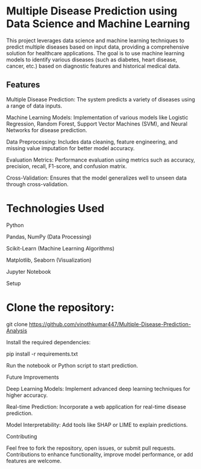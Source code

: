 # Multiple Disease Prediction using Data Science and Machine Learning

This project leverages data science and machine learning techniques to predict multiple diseases based on input data, providing a comprehensive solution for healthcare applications. The goal is to use machine learning models to identify various diseases (such as diabetes, heart disease, cancer, etc.) based on diagnostic features and historical medical data.

## Features

Multiple Disease Prediction: The system predicts a variety of diseases using a range of data inputs.

Machine Learning Models: Implementation of various models like Logistic Regression, Random Forest, Support Vector Machines (SVM), and Neural Networks for disease prediction.

Data Preprocessing: Includes data cleaning, feature engineering, and missing value imputation for better model accuracy.

Evaluation Metrics: Performance evaluation using metrics such as accuracy, precision, recall, F1-score, and confusion matrix.

Cross-Validation: Ensures that the model generalizes well to unseen data through cross-validation.

# Technologies Used

Python

Pandas, NumPy (Data Processing)

Scikit-Learn (Machine Learning Algorithms)

Matplotlib, Seaborn (Visualization)

Jupyter Notebook

Setup

# Clone the repository:

git clone https://github.com/vinothkumar447/Multiple-Disease-Prediction-Analysis

Install the required dependencies:

pip install -r requirements.txt

Run the notebook or Python script to start prediction.

Future Improvements

Deep Learning Models: Implement advanced deep learning techniques for higher accuracy.

Real-time Prediction: Incorporate a web application for real-time disease prediction.

Model Interpretability: Add tools like SHAP or LIME to explain predictions.

Contributing

Feel free to fork the repository, open issues, or submit pull requests. Contributions to enhance functionality, improve model performance, or add features are welcome.

